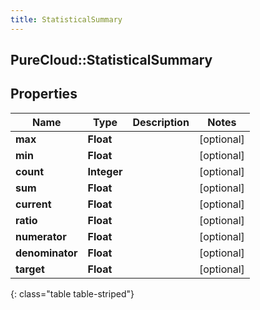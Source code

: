 ```yaml
---
title: StatisticalSummary
---
```

## PureCloud::StatisticalSummary

## Properties

|Name | Type | Description | Notes|
|------------ | ------------- | ------------- | -------------|
| **max** | **Float** |  | [optional] |
| **min** | **Float** |  | [optional] |
| **count** | **Integer** |  | [optional] |
| **sum** | **Float** |  | [optional] |
| **current** | **Float** |  | [optional] |
| **ratio** | **Float** |  | [optional] |
| **numerator** | **Float** |  | [optional] |
| **denominator** | **Float** |  | [optional] |
| **target** | **Float** |  | [optional] |
{: class="table table-striped"}


